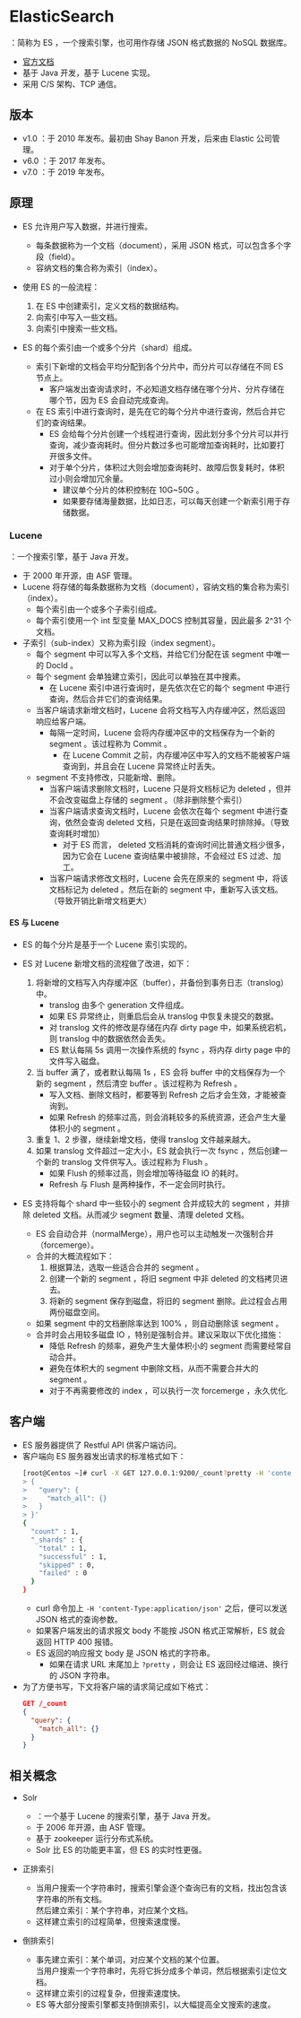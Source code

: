 # ElasticSearch

：简称为 ES ，一个搜索引擎，也可用作存储 JSON 格式数据的 NoSQL 数据库。
- [官方文档](https://www.elastic.co/guide/en/elasticsearch/reference/7.6/index.html)
- 基于 Java 开发，基于 Lucene 实现。
- 采用 C/S 架构、TCP 通信。

## 版本

- v1.0 ：于 2010 年发布。最初由 Shay Banon 开发，后来由 Elastic 公司管理。
- v6.0 ：于 2017 年发布。
- v7.0 ：于 2019 年发布。

## 原理

- ES 允许用户写入数据，并进行搜索。
  - 每条数据称为一个文档（document），采用 JSON 格式，可以包含多个字段（field）。
  - 容纳文档的集合称为索引（index）。

- 使用 ES 的一般流程：
  1. 在 ES 中创建索引，定义文档的数据结构。
  2. 向索引中写入一些文档。
  3. 向索引中搜索一些文档。

- ES 的每个索引由一个或多个分片（shard）组成。
  - 索引下新增的文档会平均分配到各个分片中，而分片可以存储在不同 ES 节点上。
    - 客户端发出查询请求时，不必知道文档存储在哪个分片、分片存储在哪个节，因为 ES 会自动完成查询。
  - 在 ES 索引中进行查询时，是先在它的每个分片中进行查询，然后合并它们的查询结果。
    - ES 会给每个分片创建一个线程进行查询，因此划分多个分片可以并行查询，减少查询耗时。但分片数过多也可能增加查询耗时，比如要打开很多文件。
    - 对于单个分片，体积过大则会增加查询耗时、故障后恢复耗时，体积过小则会增加冗余量。
      - 建议单个分片的体积控制在 10G~50G 。
      - 如果要存储海量数据，比如日志，可以每天创建一个新索引用于存储数据。

### Lucene

：一个搜索引擎，基于 Java 开发。
- 于 2000 年开源，由 ASF 管理。
- Lucene 将存储的每条数据称为文档（document），容纳文档的集合称为索引（index）。
  - 每个索引由一个或多个子索引组成。
  - 每个索引使用一个 int 型变量 MAX_DOCS 控制其容量，因此最多 2^31 个文档。
- 子索引（sub-index）又称为索引段（index segment）。
  - 每个 segment 中可以写入多个文档，并给它们分配在该 segment 中唯一的 DocId 。
  - 每个 segment 会单独建立索引，因此可以单独在其中搜素。
    - 在 Lucene 索引中进行查询时，是先依次在它的每个 segment 中进行查询，然后合并它们的查询结果。
  - 当客户端请求新增文档时，Lucene 会将文档写入内存缓冲区，然后返回响应给客户端。
    - 每隔一定时间，Lucene 会将内存缓冲区中的文档保存为一个新的 segment 。该过程称为 Commit 。
      - 在 Lucene Commit 之前，内存缓冲区中写入的文档不能被客户端查询到，并且会在 Lucene 异常终止时丢失。
  - segment 不支持修改，只能新增、删除。
    - 当客户端请求删除文档时，Lucene 只是将文档标记为 deleted ，但并不会改变磁盘上存储的 segment 。（除非删除整个索引）
    - 当客户端请求查询文档时，Lucene 会依次在每个 segment 中进行查询，依然会查询 deleted 文档，只是在返回查询结果时排除掉。（导致查询耗时增加）
      - 对于 ES 而言， deleted 文档消耗的查询时间比普通文档少很多，因为它会在 Lucene 查询结果中被排除，不会经过 ES 过滤、加工。
    - 当客户端请求修改文档时，Lucene 会先在原来的 segment 中，将该文档标记为 deleted 。然后在新的 segment 中，重新写入该文档。（导致开销比新增文档更大）

#### ES 与 Lucene

- ES 的每个分片是基于一个 Lucene 索引实现的。
- ES 对 Lucene 新增文档的流程做了改进，如下：
  1. 将新增的文档写入内存缓冲区（buffer），并备份到事务日志（translog）中。
      - translog 由多个 generation 文件组成。
      - 如果 ES 异常终止，则重启后会从 translog 中恢复未提交的数据。
      - 对 translog 文件的修改是存储在内存 dirty page 中，如果系统宕机，则 translog 中的数据依然会丢失。
      - ES 默认每隔 5s 调用一次操作系统的 fsync ，将内存 dirty page 中的文件写入磁盘。
  2. 当 buffer 满了，或者默认每隔 1s ，ES 会将 buffer 中的文档保存为一个新的 segment ，然后清空 buffer 。该过程称为 Refresh 。
      - 写入文档、删除文档时，都要等到 Refresh 之后才会生效，才能被查询到。
      - 如果 Refresh 的频率过高，则会消耗较多的系统资源，还会产生大量体积小的 segment 。
  3. 重复 1、2 步骤，继续新增文档，使得 translog 文件越来越大。
  4. 如果 translog 文件超过一定大小，ES 就会执行一次 fsync ，然后创建一个新的 translog 文件供写入。该过程称为 Flush 。
      - 如果 Flush 的频率过高，则会增加等待磁盘 IO 的耗时。
      - Refresh 与 Flush 是两种操作，不一定会同时执行。

- ES 支持将每个 shard 中一些较小的 segment 合并成较大的 segment ，并排除 deleted 文档。从而减少 segment 数量、清理 deleted 文档。
  - ES 会自动合并（normalMerge），用户也可以主动触发一次强制合并（forcemerge）。
  - 合并的大概流程如下：
    1. 根据算法，选取一些适合合并的 segment 。
    2. 创建一个新的 segment ，将旧 segment 中非 deleted 的文档拷贝进去。
    3. 将新的 segment 保存到磁盘，将旧的 segment 删除。此过程会占用两份磁盘空间。
  - 如果 segment 中的文档删除率达到 100% ，则自动删除该 segment 。
  - 合并时会占用较多磁盘 IO ，特别是强制合并。建议采取以下优化措施：
    - 降低 Refresh 的频率，避免产生大量体积小的 segment 而需要经常自动合并。
    - 避免在体积大的 segment 中删除文档，从而不需要合并大的 segment 。
    - 对于不再需要修改的 index ，可以执行一次 forcemerge ，永久优化.

## 客户端

- ES 服务器提供了 Restful API 供客户端访问。
- 客户端向 ES 服务器发出请求的标准格式如下：
  ```sh
  [root@Centos ~]# curl -X GET 127.0.0.1:9200/_count?pretty -H 'content-Type:application/json' -d '
  > {
  >   "query": {
  >     "match_all": {}
  >   }
  > }'
  {
    "count" : 1,
    "_shards" : {
      "total" : 1,
      "successful" : 1,
      "skipped" : 0,
      "failed" : 0
    }
  }
  ```
  - curl 命令加上 `-H 'content-Type:application/json'` 之后，便可以发送 JSON 格式的查询参数。
  - 如果客户端发出的请求报文 body 不能按 JSON 格式正常解析，ES 就会返回 HTTP 400 报错。
  - ES 返回的响应报文 body 是 JSON 格式的字符串。
    - 如果在请求 URL 末尾加上 `?pretty` ，则会让 ES 返回经过缩进、换行的 JSON 字符串。
- 为了方便书写，下文将客户端的请求简记成如下格式：
  ```json
  GET /_count
  {
    "query": {
      "match_all": {}
    }
  }
  ```

## 相关概念

- Solr
  - ：一个基于 Lucene 的搜索引擎，基于 Java 开发。
  - 于 2006 年开源，由 ASF 管理。
  - 基于 zookeeper 运行分布式系统。
  - Solr 比 ES 的功能更丰富，但 ES 的实时性更强。

- 正排索引
  - 当用户搜索一个字符串时，搜索引擎会逐个查询已有的文档，找出包含该字符串的所有文档。\
    然后建立索引：某个字符串，对应某个文档。
  - 这样建立索引的过程简单，但搜索速度慢。

- 倒排索引
  - 事先建立索引：某个单词，对应某个文档的某个位置。\
    当用户搜索一个字符串时，先将它拆分成多个单词，然后根据索引定位文档。
  - 这样建立索引的过程复杂，但搜索速度快。
  - ES 等大部分搜索引擎都支持倒排索引，以大幅提高全文搜索的速度。
